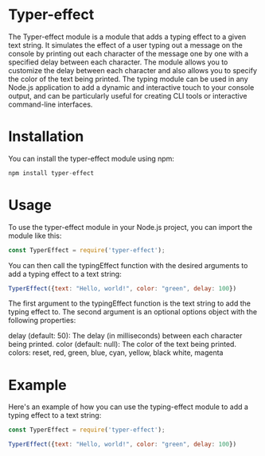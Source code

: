# Typer-effect

The Typer-effect module is a module that adds a typing effect to a given text string. It simulates the effect of a user typing out a message on the console by printing out each character of the message one by one with a specified delay between each character. The module allows you to customize the delay between each character and also allows you to specify the color of the text being printed. The typing module can be used in any Node.js application to add a dynamic and interactive touch to your console output, and can be particularly useful for creating CLI tools or interactive command-line interfaces.



# Installation
You can install the typer-effect module using npm:
```javascript
npm install typer-effect
```

# Usage
To use the typer-effect module in your Node.js project, you can import the module like this:
```javascript
const TyperEffect = require('typer-effect');
```
You can then call the typingEffect function with the desired arguments to add a typing effect to a text string:

```javascript
TyperEffect({text: "Hello, world!", color: "green", delay: 100})

```
The first argument to the typingEffect function is the text string to add the typing effect to. The second argument is an optional options object with the following properties:

delay (default: 50): The delay (in milliseconds) between each character being printed.
color (default: null): The color of the text being printed.
colors: reset, red, green, blue, cyan, yellow, black white, magenta
# Example
Here's an example of how you can use the typing-effect module to add a typing effect to a text string:

```javascript
const TyperEffect = require('typer-effect');

TyperEffect({text: "Hello, world!", color: "green", delay: 100})


```
